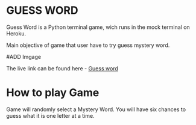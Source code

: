 # GUESS WORD 

Guess Word is a Python terminal game, wich runs in the mock terminal on Heroku.

Main objective of game that user have to try guess mystery word.

#ADD Imgage

The live link can be found here - [Guess word](https://guess-word-g.herokuapp.com/)

# How to play Game

Game will randomly select a Mystery Word.
You will have six chances to guess what it
is one letter at a time. 
